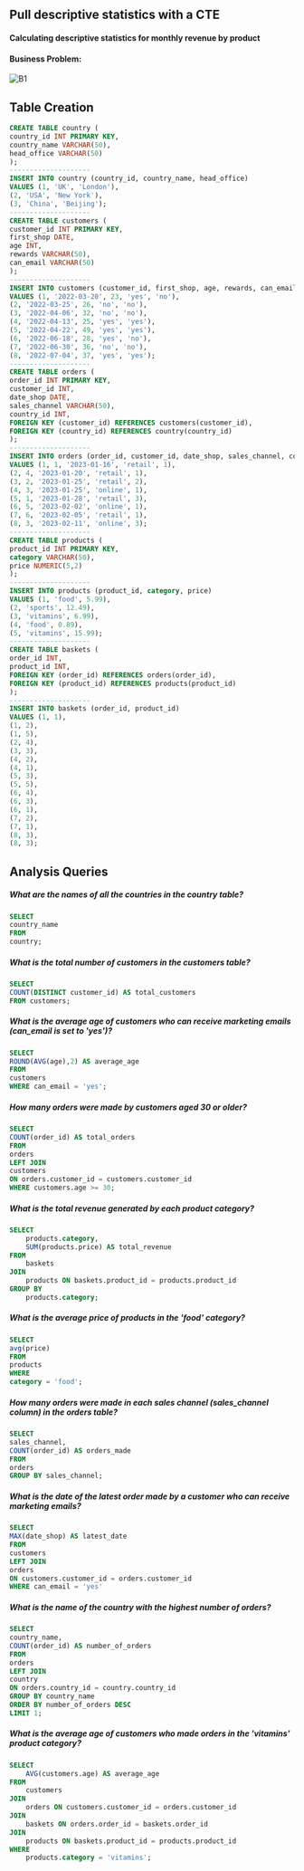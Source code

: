 ## Pull descriptive statistics with a CTE

#### Calculating descriptive statistics for monthly revenue by product

#### Business Problem:
![B1](images/1.png)

## Table Creation
```sql
CREATE TABLE country (
country_id INT PRIMARY KEY,
country_name VARCHAR(50),
head_office VARCHAR(50)
);
--------------------
INSERT INTO country (country_id, country_name, head_office)
VALUES (1, 'UK', 'London'),
(2, 'USA', 'New York'),
(3, 'China', 'Beijing');
--------------------
CREATE TABLE customers (
customer_id INT PRIMARY KEY,
first_shop DATE,
age INT,
rewards VARCHAR(50),
can_email VARCHAR(50)
);
--------------------
INSERT INTO customers (customer_id, first_shop, age, rewards, can_email)
VALUES (1, '2022-03-20', 23, 'yes', 'no'),
(2, '2022-03-25', 26, 'no', 'no'),
(3, '2022-04-06', 32, 'no', 'no'),
(4, '2022-04-13', 25, 'yes', 'yes'),
(5, '2022-04-22', 49, 'yes', 'yes'),
(6, '2022-06-18', 28, 'yes', 'no'),
(7, '2022-06-30', 36, 'no', 'no'),
(8, '2022-07-04', 37, 'yes', 'yes');
--------------------
CREATE TABLE orders (
order_id INT PRIMARY KEY,
customer_id INT,
date_shop DATE,
sales_channel VARCHAR(50),
country_id INT,
FOREIGN KEY (customer_id) REFERENCES customers(customer_id),
FOREIGN KEY (country_id) REFERENCES country(country_id)
);
--------------------
INSERT INTO orders (order_id, customer_id, date_shop, sales_channel, country_id)
VALUES (1, 1, '2023-01-16', 'retail', 1),
(2, 4, '2023-01-20', 'retail', 1),
(3, 2, '2023-01-25', 'retail', 2),
(4, 3, '2023-01-25', 'online', 1),
(5, 1, '2023-01-28', 'retail', 3),
(6, 5, '2023-02-02', 'online', 1),
(7, 6, '2023-02-05', 'retail', 1),
(8, 3, '2023-02-11', 'online', 3);
--------------------
CREATE TABLE products (
product_id INT PRIMARY KEY,
category VARCHAR(50),
price NUMERIC(5,2)
);
--------------------
INSERT INTO products (product_id, category, price)
VALUES (1, 'food', 5.99),
(2, 'sports', 12.49),
(3, 'vitamins', 6.99),
(4, 'food', 0.89),
(5, 'vitamins', 15.99);
--------------------
CREATE TABLE baskets (
order_id INT,
product_id INT,
FOREIGN KEY (order_id) REFERENCES orders(order_id),
FOREIGN KEY (product_id) REFERENCES products(product_id)
);
--------------------
INSERT INTO baskets (order_id, product_id)
VALUES (1, 1),
(1, 2),
(1, 5),
(2, 4),
(3, 3),
(4, 2),
(4, 1),
(5, 3),
(5, 5),
(6, 4),
(6, 3),
(6, 1),
(7, 2),
(7, 1),
(8, 3),
(8, 3);
```

## Analysis Queries

##### What are the names of all the countries in the country table?
```sql
SELECT
country_name
FROM
country;
```

##### What is the total number of customers in the customers table?
```sql
SELECT
COUNT(DISTINCT customer_id) AS total_customers
FROM customers;
```

##### What is the average age of customers who can receive marketing emails (can_email is set to 'yes')?
```sql
SELECT
ROUND(AVG(age),2) AS average_age
FROM 
customers
WHERE can_email = 'yes';
```

##### How many orders were made by customers aged 30 or older?
```sql
SELECT
COUNT(order_id) AS total_orders
FROM
orders
LEFT JOIN
customers
ON orders.customer_id = customers.customer_id
WHERE customers.age >= 30;
```

##### What is the total revenue generated by each product category?
```sql
SELECT 
    products.category, 
    SUM(products.price) AS total_revenue
FROM 
    baskets
JOIN 
    products ON baskets.product_id = products.product_id
GROUP BY 
    products.category;
```

##### What is the average price of products in the 'food' category?
```sql
SELECT
avg(price)
FROM
products
WHERE
category = 'food';
```

##### How many orders were made in each sales channel (sales_channel column) in the orders table?
```sql
SELECT
sales_channel,
COUNT(order_id) AS orders_made
FROM
orders
GROUP BY sales_channel;
```

##### What is the date of the latest order made by a customer who can receive marketing emails?
```sql
SELECT
MAX(date_shop) AS latest_date
FROM 
customers
LEFT JOIN
orders
ON customers.customer_id = orders.customer_id
WHERE can_email = 'yes'
```

##### What is the name of the country with the highest number of orders?
```sql
SELECT
country_name,
COUNT(order_id) AS number_of_orders
FROM
orders
LEFT JOIN 
country
ON orders.country_id = country.country_id
GROUP BY country_name
ORDER BY number_of_orders DESC
LIMIT 1;
```

##### What is the average age of customers who made orders in the 'vitamins' product category?
```sql
SELECT 
    AVG(customers.age) AS average_age
FROM 
    customers
JOIN 
    orders ON customers.customer_id = orders.customer_id
JOIN 
    baskets ON orders.order_id = baskets.order_id
JOIN 
    products ON baskets.product_id = products.product_id
WHERE 
    products.category = 'vitamins';
```
